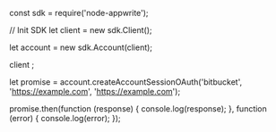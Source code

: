 const sdk = require('node-appwrite');

// Init SDK
let client = new sdk.Client();

let account = new sdk.Account(client);

client
;

let promise = account.createAccountSessionOAuth('bitbucket', 'https://example.com', 'https://example.com');

promise.then(function (response) {
    console.log(response);
}, function (error) {
    console.log(error);
});